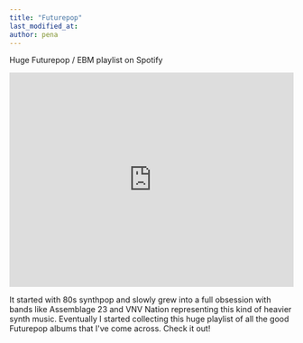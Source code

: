```yaml
---
title: "Futurepop"
last_modified_at:
author: pena
---
```


Huge Futurepop / EBM playlist on Spotify

<iframe src="https://open.spotify.com/embed/playlist/6wwkWGk6RQ1nucG9zvKS0B" width="100%" height="380" frameBorder="0" allowtransparency="true" allow="encrypted-media"></iframe>


It started with 80s synthpop and slowly grew into a full obsession with bands like Assemblage 23 and VNV Nation representing this kind of heavier synth music. Eventually I started collecting this huge playlist of all the good Futurepop albums that I've come across. Check it out!